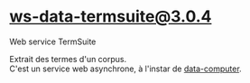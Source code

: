 # ws-data-termsuite@3.0.4

Web service TermSuite

Extrait des termes d'un corpus.  
C'est un service web asynchrone, à l'instar de
[data-computer](../data-computer/).
